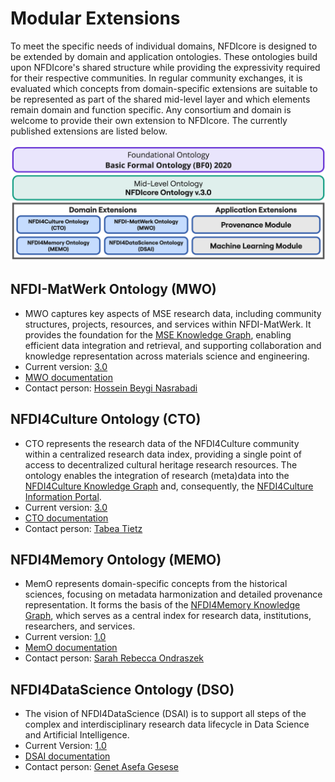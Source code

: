 # Modular Extensions

To meet the specific needs of individual domains, NFDIcore is designed to be extended by domain and application ontologies. These ontologies build upon NFDIcore's shared structure while providing the expressivity required for their respective communities. In regular community exchanges, it is evaluated which concepts from domain-specific extensions are suitable to be represented as part of the shared mid-level layer and which elements remain domain and function specific. Any consortium and domain is welcome to provide their own extension to NFDIcore. The currently published extensions are listed below.  

![image](figures/extensions.jpg)


## NFDI-MatWerk Ontology (MWO) 

* MWO captures key aspects of MSE research data, including community structures, projects, resources, and services within NFDI-MatWerk. It provides the foundation for the [MSE Knowledge Graph](https://nfdi.fiz-karlsruhe.de/matwerk/), enabling efficient data integration and retrieval, and supporting collaboration and knowledge representation across materials science and engineering.
* Current version: [3.0](https://github.com/ISE-FIZKarlsruhe/mwo/releases/tag/v3.0.0)
* [MWO documentation](https://ise-fizkarlsruhe.github.io/mwo/docs)
* Contact person: [Hossein Beygi Nasrabadi](mailto:hossein.beygi_nasrabadi@fiz-karlsruhe.de)

## NFDI4Culture Ontology (CTO) 

* CTO represents the research data of the NFDI4Culture community within a centralized research data index, providing a single point of access to decentralized cultural heritage research resources. The ontology enables the integration of research (meta)data into the [NFDI4Culture Knowledge Graph](https://nfdi4culture.de/resources/knowledge-graph.html) and, consequently, the [NFDI4Culture Information Portal](https://nfdi4culture.de/). 
* Current version: [3.0](https://github.com/ISE-FIZKarlsruhe/nfdi4culture/releases/tag/v3.0.0) 
* [CTO documentation](https://nfdi.fiz-karlsruhe.de/4culture/)
* Contact person: [Tabea Tietz](mailto:tabea.tietz@fiz-karlsruhe.de)  

## NFDI4Memory Ontology (MEMO) 

* MemO represents domain-specific concepts from the historical sciences, focusing on metadata harmonization and detailed provenance representation. It forms the basis of the [NFDI4Memory Knowledge Graph](https://nfdi.fiz-karlsruhe.de/4memory/), which serves as a central index for research data, institutions, researchers, and services.
* Current version: [1.0](https://nfdi.fiz-karlsruhe.de/4memory/ontology/1.0.0)
* [MemO documentation](https://nfdi.fiz-karlsruhe.de/4memory/ontology/)
* Contact person: [Sarah Rebecca Ondraszek](mailto:sarah-rebecca.ondraszek@fiz-karlsruhe.de) 

## NFDI4DataScience Ontology (DSO) 

* The vision of NFDI4DataScience (DSAI) is to support all steps of the complex and interdisciplinary research data lifecycle in Data Science and Artificial Intelligence. 
* Current Version: [1.0](https://nfdi.fiz-karlsruhe.de/nfdi4dso/1.0.0) 
* [DSAI documentation](https://ise-fizkarlsruhe.github.io/NFDI4DS-Ontology/)
* Contact person: [Genet Asefa Gesese](mailto:genet-asefa.gesese@fiz-karlsruhe.de) 


